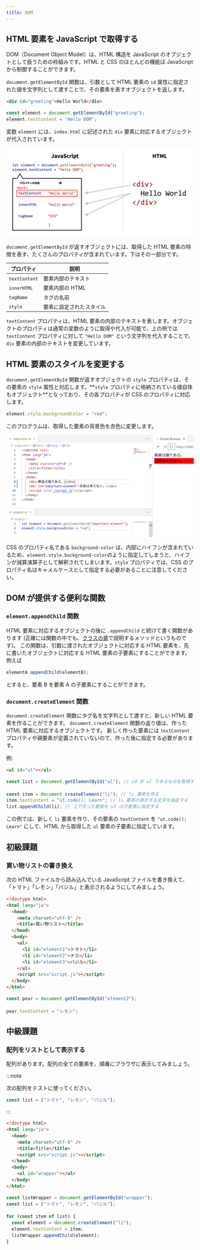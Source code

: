 ```yaml
---
title: DOM
---
```


## <Term type="html">HTML</Term> 要素を <Term type="javascript">JavaScript</Term> で取得する

<p><Term strong type="dom">DOM</Term>（Document Object Model）は、<Term type="html">HTML</Term> 構造を <Term type="javascript">JavaScript</Term> の<Term type="javascriptObject">オブジェクト</Term>として扱うための枠組みです。<Term type="html">HTML</Term> と <Term type="css">CSS</Term> のほとんどの機能は <Term type="javascript">JavaScript</Term> から制御することができます。</p>

`document.getElementById` <Term type="javascriptFunction">関数</Term>は、<Term type="javascriptParameter">引数</Term>として <Term type="element">HTML 要素</Term>の `id` <Term type="attribute">属性</Term>に指定された値を<Term type="javascriptString">文字列</Term>として<Term type="javascriptPass">渡す</Term>ことで、その<Term type="element">要素</Term>を表す<Term type="javascriptObject">オブジェクト</Term>を<Term type="javascriptReturn">返し</Term>ます。

```html title="index.html"
<div id="greeting">Hello World</div>
```

```js title="script.js"
const element = document.getElementById("greeting");
element.textContent = "Hello DOM";
```

<ViewSource url={import.meta.url} path="_samples/get-element-by-id" />

<p><Term type="javascriptVariable">変数</Term> <code>element</code> には、<code>index.html</code> に記述された <code>div</code> <Term type="element">要素</Term>に対応する<Term type="javascriptObject">オブジェクト</Term>が<Term type="javascriptAssignment">代入</Term>されています。</p>

![DOM](./dom.png)

`document.getElementById` が<Term type="javascriptReturn">返す</Term><Term type="javascriptObject">オブジェクト</Term>には、取得した HTML <Term type="element">要素</Term>の特徴を表す、たくさんの<Term type="javascriptProperty">プロパティ</Term>が含まれています。下はその一部分です。

| プロパティ    | 説明                                                 |
| ------------- | ---------------------------------------------------- |
| `textContent` | <Term type="element">要素</Term>内部のテキスト       |
| `innerHTML`   | <Term type="element">要素</Term>内部の HTML          |
| `tagName`     | <Term type="tag">タグ</Term>の名前                   |
| `style`       | <Term type="element">要素</Term>に設定されたスタイル |

`textContent` <Term type="javascriptProperty">プロパティ</Term>は、<Term type="element">HTML 要素</Term>の内部のテキストを表します。<Term type="javascriptObject">オブジェクト</Term>の<Term type="javascriptProperty">プロパティ</Term>は通常の<Term type="javascriptVariable">変数</Term>のように取得や<Term type="javascriptAssignment">代入</Term>が可能で、上の例では `textContent` <Term type="javascriptProperty">プロパティ</Term>に対して `"Hello DOM"` という<Term type="javascriptString">文字列</Term>を代入することで、`div` <Term type="element">要素</Term>の内部のテキストを変更しています。

## <Term type="element">HTML 要素</Term>のスタイルを変更する

`document.getElementById` <Term type="javascriptFunction">関数</Term>が返す<Term type="javascriptObject">オブジェクト</Term>の `style` <Term type="javascriptProperty">プロパティ</Term>は、その要素の <Term type="styleAttribute">`style` 属性</Term>と対応します。**`style` <Term type="javascriptProperty">プロパティ</Term>に格納されている<Term type="javascriptValue">値</Term>自体も<Term type="javascriptObject">オブジェクト</Term>**となっており、その各<Term type="javascriptProperty">プロパティ</Term>が CSS の<Term type="cssProperty">プロパティ</Term>に対応します。

```js title="script.js"
element.style.backgroundColor = "red";
```

このプログラムは、取得した<Term type="element">要素</Term>の背景色を赤色に変更します。

![JavaScriptからスタイルを操作する](./change-styles.png)

<p><Term type="css">CSS</Term> の<Term type="cssProperty">プロパティ</Term>名である <code>background-color</code> は、内部にハイフンが含まれているため、<code>element.style.background-color</code>のように指定してしまうと、ハイフンが減算<Term type="javascriptOperator">演算子</Term>として解釈されてしまいます。<code>style</code> <Term type="javascriptProperty">プロパティ</Term>では、<Term type="css">CSS</Term> の<Term type="cssProperty">プロパティ</Term>名は<Term type="camelCase">キャメルケース</Term>として指定する必要があることに注意してください。</p>

## DOM が提供する便利な関数

### `element.appendChild` 関数

HTML 要素に対応するオブジェクトの後に `.appendChild` と続けて書く関数があります (正確には関数の中でも、[クラスの章](/docs/browser-apps/class/)で説明する<Term type="javascriptMethod">メソッド</Term>というものです)。
この関数は、引数に渡されたオブジェクトに対応する HTML 要素を、先に書いたオブジェクトに対応する HTML 要素の子要素にすることができます。
例えば

```js
elementA.appendChild(elementB);
```

とすると、要素 B を要素 A の子要素にすることができます。

### `document.createElement` 関数

`document.createElement` 関数にタグ名を文字列として渡すと、新しい HTML 要素を作ることができます。
`document.createElement` 関数の返り値は、作った HTML 要素に対応するオブジェクトです。
新しく作った要素には `textContent` プロパティや親要素が定義されていないので、作った後に指定する必要があります。

例:

```html title="HTML"
<ul id="ul"></ul>
```

```js title="JavaScript"
const list = document.getElementById("ul"); // id が ul であるものを取得する

const item = document.createElement("li"); // li 要素を作る
item.textContent = "ut.code(); Learn"; // li 要素の表示する文字を指定する
list.appendChild(li); // 上で作った要素を ul の子要素に指定する
```

この例では、新しく `li` 要素を作り、その要素の `textContent` を `"ut.code(); Learn"` にして、HTML から取得した `ul` 要素の子要素に指定しています。

## 初級課題

### 買い物リストの書き換え

次の HTML ファイルから読み込んでいる JavaScript ファイルを書き換えて、「トマト」「レモン」「バジル」と表示されるようにしてみましょう。

```html title="index.html"
<!doctype html>
<html lang="ja">
  <head>
    <meta charset="utf-8" />
    <title>買い物リスト</title>
  </head>
  <body>
    <ul>
      <li id="element1">トマト</li>
      <li id="element2">ナス</li>
      <li id="element3">バジル</li>
    </ul>
    <script src="script.js"></script>
  </body>
</html>
```

<Answer title="買い物リストの書き換え">

```js title="script.js"
const pear = document.getElementById("element2");

pear.textContent = "レモン";
```

<ViewSource url={import.meta.url} path="_samples/falsify-shopping-memo" />

</Answer>

## 中級課題

### 配列をリストとして表示する

配列があります。配列の全ての要素を、順番にブラウザに表示してみましょう。

:::note

次の配列をテストに使ってください。

```js
const list = ["トマト", "レモン", "バジル"];
```

:::

<Answer title="配列のリスト表示">

```html title="index.html"
<!doctype html>
<html lang="ja">
  <head>
    <meta charset="utf-8" />
    <title>Title</title>
    <script src="script.js"></script>
  </head>
  <body>
    <ul id="wrapper"></ul>
  </body>
</html>
```

```js title="script.js"
const listWrapper = document.getElementById("wrapper");
const list = ["トマト", "レモン", "バジル"];

for (const item of list) {
  const element = document.createElement("li");
  element.textContent = item;
  listWrapper.appendChild(element);
}
```

<ViewSource url={import.meta.url} path="_samples/array-to-list" />

</Answer>
